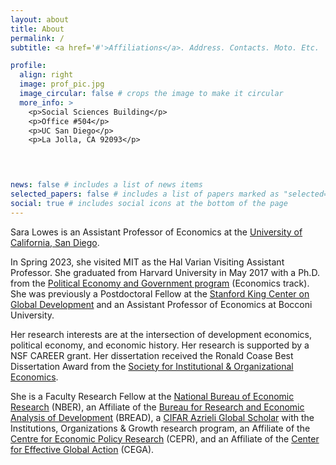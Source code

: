 ```yaml
---
layout: about
title: About
permalink: /
subtitle: <a href='#'>Affiliations</a>. Address. Contacts. Moto. Etc.

profile:
  align: right
  image: prof_pic.jpg
  image_circular: false # crops the image to make it circular
  more_info: >
    <p>Social Sciences Building</p>
    <p>Office #504</p>
    <p>UC San Diego</p>
    <p>La Jolla, CA 92093</p>

  


news: false # includes a list of news items
selected_papers: false # includes a list of papers marked as "selected={true}"
social: true # includes social icons at the bottom of the page
---
```

Sara Lowes is an Assistant Professor of Economics at the [University of California, San Diego](https://economics.ucsd.edu/). 

In Spring 2023, she visited MIT as the Hal Varian Visiting Assistant Professor. She graduated from Harvard University in May 2017 with a Ph.D. from the [Political Economy and Government program](https://www.hks.harvard.edu/educational-programs/doctoral-programs/phd-political-economy-government) (Economics track). She was previously a Postdoctoral Fellow at the [Stanford King Center on Global Development](https://kingcenter.stanford.edu/) and an Assistant Professor of Economics at Bocconi University. 

Her research interests are at the intersection of development economics, political economy, and economic history. Her research is supported by a NSF CAREER grant. Her dissertation received the Ronald Coase Best Dissertation Award from the [Society for Institutional & Organizational Economics](https://www.sioe.org/). 

She is a Faculty Research Fellow at the [National Bureau of Economic Research](https://www.nber.org/) (NBER), an Affiliate of the [Bureau for Research and Economic Analysis of Development](https://www.ibread.org/) (BREAD), a [CIFAR Azrieli Global Scholar](https://cifar.ca/next-generation/global-scholars/) with the Institutions, Organizations & Growth research program, an Affiliate of the [Centre for Economic Policy Research](https://cepr.org/) (CEPR), and an Affiliate of the [Center for Effective Global Action](https://cega.berkeley.edu/) (CEGA).
